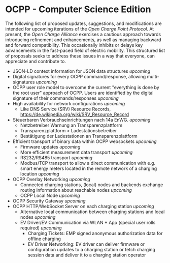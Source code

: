 # OCPP - Computer Science Edition

The following list of proposed updates, suggestions, and modifications are intended for upcoming iterations of the *Open Charge Point Protocol*.
At present, the *Open Charge Alliance* exercises a cautious approach towards introducing refinement and enhancements, as well as managing
backward and forward compatibility. This occasionally inhibits or delays key advancements in the fast-paced field of electric mobility.
This structured list of proposals seeks to address these issues in a way that everyone, can appreciate and contribute to.

- JSON-LD context information for JSON data structures *upcoming*
- Digital signatures for every OCPP command/response, allowing multi-signatures *upcoming*
- OCPP user role model to overcome the current "everything is done by the root user" approach of OCPP. Users are identified by the digital signature of their commands/responses *upcoming*
- High availability for network configurations *upcoming*
  - Like DNS Service (SRV) Resource Records, https://de.wikipedia.org/wiki/SRV_Resource_Record
- Steuerbaren Verbrauchseinrichtungen nach 14a EnWG. *upcoming*
  - Netzbetreiber Warnung an Transparenzplattform
  - Transparenzplattform > Ladestationsbetreiber
  - Bestätigung der Ladestationen an Transparenzplattform
- Efficient transport of binary data within OCPP websockets *upcoming*
  - Firmware updates *upcoming*
  - More efficient measurement data transport *upcoming*
  - RS232/RS485 transport *upcoming*
  - Modbus/TCP transport to allow a direct communication with e.g. smart energy meters located in the remote network of a charging location *upcoming*
- OCPP Overlay Networking *upcoming*
  - Connected charging stations, (local) nodes and backends exchange routing information about reachable nodes *upcoming*
  - OCPP Local Node *upcoming*
- OCPP Security Gateway *upcoming*
- OCPP HTTP/WebSocket Server on each charging station *upcoming*
  - Alternative local communication between charging stations and local nodes *upcoming*
  - EV Driver/EV Communication via WLAN + App (special user rolls required) *upcoming*
    - Charging Tickets: EMP signed anonymous authorization data for offline charging
    - EV Driver Networking: EV driver can deliver firmware or configuration updates to a charging station or fetch charging session data and deliver it to a charging station operator

